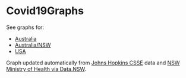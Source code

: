 # Covid19Graphs

See graphs for:
* [Australia](https://trevorpeacock.github.io/Covid19Graphs/graphs.html)
* [Australia/NSW](https://trevorpeacock.github.io/Covid19Graphs/graphs_NSW.html)
* [USA](https://trevorpeacock.github.io/Covid19Graphs/graphs_USA.html)

Graph updated automatically from [Johns Hopkins CSSE](https://github.com/CSSEGISandData/COVID-19) data and [NSW Ministry of Health via Data.NSW](https://data.nsw.gov.au/data/dataset/covid-19-cases-by-location).
